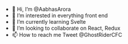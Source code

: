 - 👋 Hi, I’m @AabhasArora
- 👀 I’m interested in everything front end
- 🌱 I’m currently learning Svelte
- 💞️ I’m looking to collaborate on React, Redux
- 📫 How to reach me Tweet @GhostRiderCFC

<!---
AabhasArora/AabhasArora is a ✨ special ✨ repository because its `README.md` (this file) appears on your GitHub profile.
You can click the Preview link to take a look at your changes.
--->
